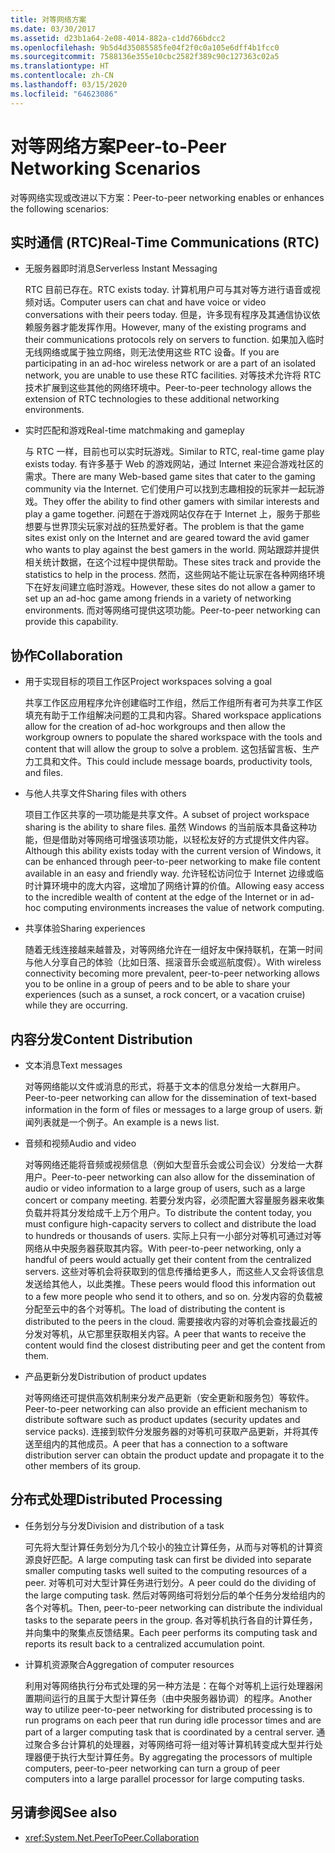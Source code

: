 ```yaml
---
title: 对等网络方案
ms.date: 03/30/2017
ms.assetid: d23b1a64-2e08-4014-882a-c1dd766bdcc2
ms.openlocfilehash: 9b5d4d35085585fe04f2f0c0a105e6dff4b1fcc0
ms.sourcegitcommit: 7588136e355e10cbc2582f389c90c127363c02a5
ms.translationtype: HT
ms.contentlocale: zh-CN
ms.lasthandoff: 03/15/2020
ms.locfileid: "64623086"
---
```

# <a name="peer-to-peer-networking-scenarios"></a><span data-ttu-id="ead86-102">对等网络方案</span><span class="sxs-lookup"><span data-stu-id="ead86-102">Peer-to-Peer Networking Scenarios</span></span>

<span data-ttu-id="ead86-103">对等网络实现或改进以下方案：</span><span class="sxs-lookup"><span data-stu-id="ead86-103">Peer-to-peer networking enables or enhances the following scenarios:</span></span>

## <a name="real-time-communications-rtc"></a><span data-ttu-id="ead86-104">实时通信 (RTC)</span><span class="sxs-lookup"><span data-stu-id="ead86-104">Real-Time Communications (RTC)</span></span>

- <span data-ttu-id="ead86-105">无服务器即时消息</span><span class="sxs-lookup"><span data-stu-id="ead86-105">Serverless Instant Messaging</span></span>

  <span data-ttu-id="ead86-106">RTC 目前已存在。</span><span class="sxs-lookup"><span data-stu-id="ead86-106">RTC exists today.</span></span> <span data-ttu-id="ead86-107">计算机用户可与其对等方进行语音或视频对话。</span><span class="sxs-lookup"><span data-stu-id="ead86-107">Computer users can chat and have voice or video conversations with their peers today.</span></span> <span data-ttu-id="ead86-108">但是，许多现有程序及其通信协议依赖服务器才能发挥作用。</span><span class="sxs-lookup"><span data-stu-id="ead86-108">However, many of the existing programs and their communications protocols rely on servers to function.</span></span> <span data-ttu-id="ead86-109">如果加入临时无线网络或属于独立网络，则无法使用这些 RTC 设备。</span><span class="sxs-lookup"><span data-stu-id="ead86-109">If you are participating in an ad-hoc wireless network or are a part of an isolated network, you are unable to use these RTC facilities.</span></span> <span data-ttu-id="ead86-110">对等技术允许将 RTC 技术扩展到这些其他的网络环境中。</span><span class="sxs-lookup"><span data-stu-id="ead86-110">Peer-to-peer technology allows the extension of RTC technologies to these additional networking environments.</span></span>

- <span data-ttu-id="ead86-111">实时匹配和游戏</span><span class="sxs-lookup"><span data-stu-id="ead86-111">Real-time matchmaking and gameplay</span></span>

  <span data-ttu-id="ead86-112">与 RTC 一样，目前也可以实时玩游戏。</span><span class="sxs-lookup"><span data-stu-id="ead86-112">Similar to RTC, real-time game play exists today.</span></span> <span data-ttu-id="ead86-113">有许多基于 Web 的游戏网站，通过 Internet 来迎合游戏社区的需求。</span><span class="sxs-lookup"><span data-stu-id="ead86-113">There are many Web-based game sites that cater to the gaming community via the Internet.</span></span> <span data-ttu-id="ead86-114">它们使用户可以找到志趣相投的玩家并一起玩游戏。</span><span class="sxs-lookup"><span data-stu-id="ead86-114">They offer the ability to find other gamers with similar interests and play a game together.</span></span> <span data-ttu-id="ead86-115">问题在于游戏网站仅存在于 Internet 上，服务于那些想要与世界顶尖玩家对战的狂热爱好者。</span><span class="sxs-lookup"><span data-stu-id="ead86-115">The problem is that the game sites exist only on the Internet and are geared toward the avid gamer who wants to play against the best gamers in the world.</span></span> <span data-ttu-id="ead86-116">网站跟踪并提供相关统计数据，在这个过程中提供帮助。</span><span class="sxs-lookup"><span data-stu-id="ead86-116">These sites track and provide the statistics to help in the process.</span></span> <span data-ttu-id="ead86-117">然而，这些网站不能让玩家在各种网络环境下在好友间建立临时游戏。</span><span class="sxs-lookup"><span data-stu-id="ead86-117">However, these sites do not allow a gamer to set up an ad-hoc game among friends in a variety of networking environments.</span></span> <span data-ttu-id="ead86-118">而对等网络可提供这项功能。</span><span class="sxs-lookup"><span data-stu-id="ead86-118">Peer-to-peer networking can provide this capability.</span></span>

## <a name="collaboration"></a><span data-ttu-id="ead86-119">协作</span><span class="sxs-lookup"><span data-stu-id="ead86-119">Collaboration</span></span>

- <span data-ttu-id="ead86-120">用于实现目标的项目工作区</span><span class="sxs-lookup"><span data-stu-id="ead86-120">Project workspaces solving a goal</span></span>

  <span data-ttu-id="ead86-121">共享工作区应用程序允许创建临时工作组，然后工作组所有者可为共享工作区填充有助于工作组解决问题的工具和内容。</span><span class="sxs-lookup"><span data-stu-id="ead86-121">Shared workspace applications allow for the creation of ad-hoc workgroups and then allow the workgroup owners to populate the shared workspace with the tools and content that will allow the group to solve a problem.</span></span> <span data-ttu-id="ead86-122">这包括留言板、生产力工具和文件。</span><span class="sxs-lookup"><span data-stu-id="ead86-122">This could include message boards, productivity tools, and files.</span></span>

- <span data-ttu-id="ead86-123">与他人共享文件</span><span class="sxs-lookup"><span data-stu-id="ead86-123">Sharing files with others</span></span>

  <span data-ttu-id="ead86-124">项目工作区共享的一项功能是共享文件。</span><span class="sxs-lookup"><span data-stu-id="ead86-124">A subset of project workspace sharing is the ability to share files.</span></span> <span data-ttu-id="ead86-125">虽然 Windows 的当前版本具备这种功能，但是借助对等网络可增强该项功能，以轻松友好的方式提供文件内容。</span><span class="sxs-lookup"><span data-stu-id="ead86-125">Although this ability exists today with the current version of Windows, it can be enhanced through peer-to-peer networking to make file content available in an easy and friendly way.</span></span> <span data-ttu-id="ead86-126">允许轻松访问位于 Internet 边缘或临时计算环境中的庞大内容，这增加了网络计算的价值。</span><span class="sxs-lookup"><span data-stu-id="ead86-126">Allowing easy access to the incredible wealth of content at the edge of the Internet or in ad-hoc computing environments increases the value of network computing.</span></span>

- <span data-ttu-id="ead86-127">共享体验</span><span class="sxs-lookup"><span data-stu-id="ead86-127">Sharing experiences</span></span>

  <span data-ttu-id="ead86-128">随着无线连接越来越普及，对等网络允许在一组好友中保持联机，在第一时间与他人分享自己的体验（比如日落、摇滚音乐会或巡航度假）。</span><span class="sxs-lookup"><span data-stu-id="ead86-128">With wireless connectivity becoming more prevalent, peer-to-peer networking allows you to be online in a group of peers and to be able to share your experiences (such as a sunset, a rock concert, or a vacation cruise) while they are occurring.</span></span>

## <a name="content-distribution"></a><span data-ttu-id="ead86-129">内容分发</span><span class="sxs-lookup"><span data-stu-id="ead86-129">Content Distribution</span></span>

- <span data-ttu-id="ead86-130">文本消息</span><span class="sxs-lookup"><span data-stu-id="ead86-130">Text messages</span></span>

  <span data-ttu-id="ead86-131">对等网络能以文件或消息的形式，将基于文本的信息分发给一大群用户。</span><span class="sxs-lookup"><span data-stu-id="ead86-131">Peer-to-peer networking can allow for the dissemination of text-based information in the form of files or messages to a large group of users.</span></span> <span data-ttu-id="ead86-132">新闻列表就是一个例子。</span><span class="sxs-lookup"><span data-stu-id="ead86-132">An example is a news list.</span></span>

- <span data-ttu-id="ead86-133">音频和视频</span><span class="sxs-lookup"><span data-stu-id="ead86-133">Audio and video</span></span>

  <span data-ttu-id="ead86-134">对等网络还能将音频或视频信息（例如大型音乐会或公司会议）分发给一大群用户。</span><span class="sxs-lookup"><span data-stu-id="ead86-134">Peer-to-peer networking can also allow for the dissemination of audio or video information to a large group of users, such as a large concert or company meeting.</span></span> <span data-ttu-id="ead86-135">若要分发内容，必须配置大容量服务器来收集负载并将其分发给成千上万个用户。</span><span class="sxs-lookup"><span data-stu-id="ead86-135">To distribute the content today, you must configure high-capacity servers to collect and distribute the load to hundreds or thousands of users.</span></span> <span data-ttu-id="ead86-136">实际上只有一小部分对等机可通过对等网络从中央服务器获取其内容。</span><span class="sxs-lookup"><span data-stu-id="ead86-136">With peer-to-peer networking, only a handful of peers would actually get their content from the centralized servers.</span></span> <span data-ttu-id="ead86-137">这些对等机会将获取到的信息传播给更多人，而这些人又会将该信息发送给其他人，以此类推。</span><span class="sxs-lookup"><span data-stu-id="ead86-137">These peers would flood this information out to a few more people who send it to others, and so on.</span></span> <span data-ttu-id="ead86-138">分发内容的负载被分配至云中的各个对等机。</span><span class="sxs-lookup"><span data-stu-id="ead86-138">The load of distributing the content is distributed to the peers in the cloud.</span></span> <span data-ttu-id="ead86-139">需要接收内容的对等机会查找最近的分发对等机，从它那里获取相关内容。</span><span class="sxs-lookup"><span data-stu-id="ead86-139">A peer that wants to receive the content would find the closest distributing peer and get the content from them.</span></span>

- <span data-ttu-id="ead86-140">产品更新分发</span><span class="sxs-lookup"><span data-stu-id="ead86-140">Distribution of product updates</span></span>

  <span data-ttu-id="ead86-141">对等网络还可提供高效机制来分发产品更新（安全更新和服务包）等软件。</span><span class="sxs-lookup"><span data-stu-id="ead86-141">Peer-to-peer networking can also provide an efficient mechanism to distribute software such as product updates (security updates and service packs).</span></span> <span data-ttu-id="ead86-142">连接到软件分发服务器的对等机可获取产品更新，并将其传送至组内的其他成员。</span><span class="sxs-lookup"><span data-stu-id="ead86-142">A peer that has a connection to a software distribution server can obtain the product update and propagate it to the other members of its group.</span></span>

## <a name="distributed-processing"></a><span data-ttu-id="ead86-143">分布式处理</span><span class="sxs-lookup"><span data-stu-id="ead86-143">Distributed Processing</span></span>

- <span data-ttu-id="ead86-144">任务划分与分发</span><span class="sxs-lookup"><span data-stu-id="ead86-144">Division and distribution of a task</span></span>

  <span data-ttu-id="ead86-145">可先将大型计算任务划分为几个较小的独立计算任务，从而与对等机的计算资源良好匹配。</span><span class="sxs-lookup"><span data-stu-id="ead86-145">A large computing task can first be divided into separate smaller computing tasks well suited to the computing resources of a peer.</span></span> <span data-ttu-id="ead86-146">对等机可对大型计算任务进行划分。</span><span class="sxs-lookup"><span data-stu-id="ead86-146">A peer could do the dividing of the large computing task.</span></span> <span data-ttu-id="ead86-147">然后对等网络可将划分后的单个任务分发给组内的各个对等机。</span><span class="sxs-lookup"><span data-stu-id="ead86-147">Then, peer-to-peer networking can distribute the individual tasks to the separate peers in the group.</span></span> <span data-ttu-id="ead86-148">各对等机执行各自的计算任务，并向集中的聚集点反馈结果。</span><span class="sxs-lookup"><span data-stu-id="ead86-148">Each peer performs its computing task and reports its result back to a centralized accumulation point.</span></span>

- <span data-ttu-id="ead86-149">计算机资源聚合</span><span class="sxs-lookup"><span data-stu-id="ead86-149">Aggregation of computer resources</span></span>

  <span data-ttu-id="ead86-150">利用对等网络执行分布式处理的另一种方法是：在每个对等机上运行处理器闲置期间运行的且属于大型计算任务（由中央服务器协调）的程序。</span><span class="sxs-lookup"><span data-stu-id="ead86-150">Another way to utilize peer-to-peer networking for distributed processing is to run programs on each peer that run during idle processor times and are part of a larger computing task that is coordinated by a central server.</span></span> <span data-ttu-id="ead86-151">通过聚合多台计算机的处理器，对等网络可将一组对等计算机转变成大型并行处理器便于执行大型计算任务。</span><span class="sxs-lookup"><span data-stu-id="ead86-151">By aggregating the processors of multiple computers, peer-to-peer networking can turn a group of peer computers into a large parallel processor for large computing tasks.</span></span>

## <a name="see-also"></a><span data-ttu-id="ead86-152">另请参阅</span><span class="sxs-lookup"><span data-stu-id="ead86-152">See also</span></span>

- <xref:System.Net.PeerToPeer.Collaboration>
